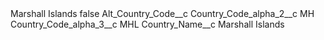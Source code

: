 <?xml version="1.0" encoding="UTF-8"?>
<CustomMetadata xmlns="http://soap.sforce.com/2006/04/metadata" xmlns:xsi="http://www.w3.org/2001/XMLSchema-instance" xmlns:xsd="http://www.w3.org/2001/XMLSchema">
    <label>Marshall Islands</label>
    <protected>false</protected>
    <values>
        <field>Alt_Country_Code__c</field>
        <value xsi:nil="true"/>
    </values>
    <values>
        <field>Country_Code_alpha_2__c</field>
        <value xsi:type="xsd:string">MH</value>
    </values>
    <values>
        <field>Country_Code_alpha_3__c</field>
        <value xsi:type="xsd:string">MHL</value>
    </values>
    <values>
        <field>Country_Name__c</field>
        <value xsi:type="xsd:string">Marshall Islands</value>
    </values>
</CustomMetadata>
